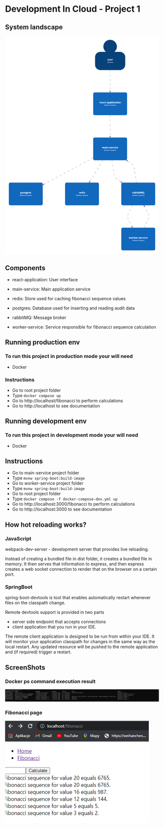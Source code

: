# Development In Cloud - Project 1

## System landscape

![alt text](assets/SystemLandscape.png)

## Components

- react-application: User interface

- main-service: Main application service

- redis: Store used for caching fibonacci sequence values

- postgres: Database used for inserting and reading audit data

- rabbitMQ: Message broker

- worker-service: Service responsible for fibonacci sequence calculation

## Running production env

### To run this project in production mode your will need

- Docker

### Instructions

- Go to root project folder
- Type `docker compose up`
- Go to http://localhost/fibonacci to perform calculations
- Go to http://localhost to see documentation

## Running development env

### To run this project in development mode your will need

- Docker

## Instructions

- Go to main-service project folder
- Type `mvnw spring-boot:build-image`
- Go to worker-service project folder
- Type `mvnw spring-boot:build-image`
- Go to root project folder
- Type `docker compose -f docker-compose-dev.yml up`
- Go to http://localhost:3000/fibonacci to perform calculations
- Go to http://localhost:3000 to see documentation

## How hot reloading works?

### JavaScript

webpack-dev-server - development server that provides live reloading.

Instead of creating a bundled file in dist folder, it creates a bundled file in memory. 
It then serves that information to express, and then express creates a web socket connection to render that on the browser on a certain port.

### SpringBoot

spring-boot-devtools is tool that enables automatically restart whenever files on the classpath change.

Remote devtools support is provided in two parts
- server side endpoint that accepts connections
- client application that you run in your IDE. 

The remote client application is designed to be run from within your IDE.
It will monitor your application classpath for changes in the same way as the local restart. Any updated resource will be pushed to the remote application and (if required) trigger a restart.

## ScreenShots

### Docker ps command execution result

![alt text](assets/docker_ps_ss.png)

### Fibonacci page

![alt text](assets/fibbo_ss.png)
